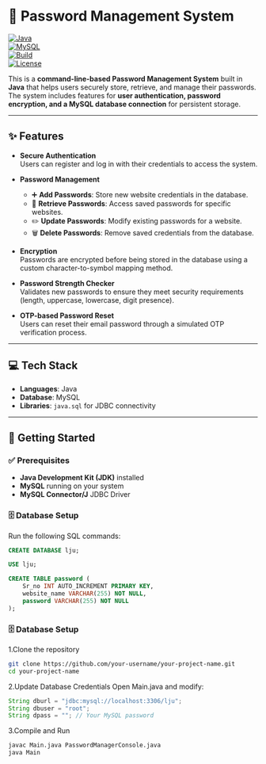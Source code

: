 # 🔐 Password Management System  

[![Java](https://img.shields.io/badge/Java-17-orange?logo=java&logoColor=white)](https://www.oracle.com/java/)  
[![MySQL](https://img.shields.io/badge/Database-MySQL-blue?logo=mysql&logoColor=white)](https://www.mysql.com/)  
[![Build](https://img.shields.io/badge/Build-Passing-brightgreen?logo=githubactions&logoColor=white)](https://github.com/)  
[![License](https://img.shields.io/badge/License-MIT-yellow?logo=open-source-initiative&logoColor=white)](LICENSE)  

This is a **command-line-based Password Management System** built in **Java** that helps users securely store, retrieve, and manage their passwords.  
The system includes features for **user authentication, password encryption, and a MySQL database connection** for persistent storage.  

---

## ✨ Features

- **Secure Authentication**  
  Users can register and log in with their credentials to access the system.

- **Password Management**
  - ➕ **Add Passwords**: Store new website credentials in the database.  
  - 📂 **Retrieve Passwords**: Access saved passwords for specific websites.  
  - ✏️ **Update Passwords**: Modify existing passwords for a website.  
  - 🗑️ **Delete Passwords**: Remove saved credentials from the database.  

- **Encryption**  
  Passwords are encrypted before being stored in the database using a custom character-to-symbol mapping method.

- **Password Strength Checker**  
  Validates new passwords to ensure they meet security requirements (length, uppercase, lowercase, digit presence).

- **OTP-based Password Reset**  
  Users can reset their email password through a simulated OTP verification process.

---

## 💻 Tech Stack

- **Languages**: Java  
- **Database**: MySQL  
- **Libraries**: `java.sql` for JDBC connectivity  

---

## 🚀 Getting Started

### ✅ Prerequisites

- **Java Development Kit (JDK)** installed  
- **MySQL** running on your system  
- **MySQL Connector/J** JDBC Driver  

### 🗄️ Database Setup

Run the following SQL commands:

```sql
CREATE DATABASE lju;

USE lju;

CREATE TABLE password (
    Sr_no INT AUTO_INCREMENT PRIMARY KEY,
    website_name VARCHAR(255) NOT NULL,
    password VARCHAR(255) NOT NULL
);
```
### 🗄️ Database Setup

1.Clone the repository
```bash
git clone https://github.com/your-username/your-project-name.git
cd your-project-name
```
2.Update Database Credentials
Open Main.java and modify:
```java
String dburl = "jdbc:mysql://localhost:3306/lju";
String dbuser = "root";
String dpass = ""; // Your MySQL password
```
3.Compile and Run
```bash
javac Main.java PasswordManagerConsole.java
java Main
```


